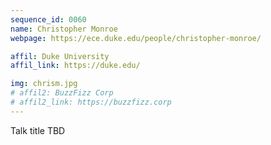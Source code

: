 ```yaml
---
sequence_id: 0060
name: Christopher Monroe
webpage: https://ece.duke.edu/people/christopher-monroe/

affil: Duke University
affil_link: https://duke.edu/

img: chrism.jpg
# affil2: BuzzFizz Corp
# affil2_link: https://buzzfizz.corp
---
```


Talk title TBD